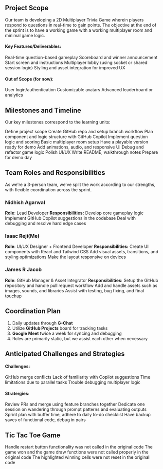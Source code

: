 ## Project Scope
Our team is developing a 2D Multiplayer Trivia Game wherein players respond to questions in real-time to gain points. The objective at the end of the sprint is to have a working game with a working multiplayer room and minimal game logic.

#### Key Features/Deliverables:

Real-time question-based gameplay
Scoreboard and winner announcement
Start screen and instructions
Multiplayer lobby (using socket or shared session logic)
Styling and asset integration for improved UX

#### Out of Scope (for now):

User login/authentication
Customizable avatars
Advanced leaderboard or analytics

## Milestones and Timeline
Our key milestones correspond to the learning units:

Define project scope
Create GitHub repo and setup branch workflow
Plan component and logic structure with GitHub Copilot
Implement question logic and scoring
Basic multiplayer room setup
Have a playable version ready for demo
Add animations, audio, and responsive UI
Debug and refactor game logic
Polish UI/UX
Write README, walkthrough notes
Prepare for demo day


## Team Roles and Responsibilities

As we're a 3-person team, we've split the work according to our strengths, with flexible coordination across the sprint.

###  Nidhish Agarwal
**Role:** Lead Developer
**Responsibilities:**
Develop core gameplay logic
Implement GitHub Copilot suggestions in the codebase
Deal with debugging and resolve hard edge cases

###  Isaac Reji(Me)
**Role:** UI/UX Designer + Frontend Developer
**Responsibilities:**
Create UI components with React and Tailwind CSS
Add visual assets, transitions, and styling optimizations
Make the layout responsive on devices

###  James R Jacob
**Role:** GitHub Manager & Asset Integrator
**Responsibilities:**
Setup the GitHub repository and handle pull request workflow
Add and handle assets such as images, sounds, and libraries
Assist with testing, bug fixing, and final touchup

## Coordination Plan
1. Daily updates through **G-Chat**
2. Utilize **GitHub Projects** board for tracking tasks
3. **Google Meet** twice a week for syncing and debugging
4. Roles are primarily static, but we assist each other when necessary

## Anticipated Challenges and Strategies
#### Challenges:
GitHub merge conflicts
Lack of familiarity with Copilot suggestions
Time limitations due to parallel tasks
Trouble debugging multiplayer logic

#### Stratergies:
Review PRs and merge using feature branches together
Dedicate one session on wandering through prompt patterns and evaluating outputs
Sprint plan with buffer time, adhere to daily to-do checklist
Have backup saves of functional code, debug in pairs

## Tic Tac Toe Game
Handle restart button functionality was not called in the original code
The game won and the game draw functions were not called properly in the original code
The highlighted winning cells were not reset in the original code
